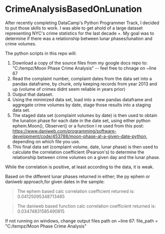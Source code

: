 # CrimeAnalysisBasedOnLunation

After recently completing DataCamp's Python Programmer Track, I decided to put those skills to work. I was able to get ahold of a large dataset representing NYC's crime statistics for the last decade +. My goal was to determine if there was a relationship between lunar phases/lunation and crime volumes.

The python scripts in this repo will:

1. Download a copy of the source files from my google docs repo to:
"C:/tempz/Moon Phase Crime Analysis" -- feel free to chnage on ~line 67
2. Read the complaint number, complaint dates from the data set into a pandas dataframe, by chunk, only keeping records from year 2013 and up (volume of crimes didnt seem reliable in years prior)
3. Output that dataset.
4. Using the minimized data set, load into a new pandas dataframe and aggregate crime volumes by date, stage those results into a staging data set.
5. The staged data set (complaint volumes by date) is then used to obtain the lunation phase for each date in the date set, using either python ephem.Moon(), Observer() or a function I re used from this post: https://www.daniweb.com/programming/software-development/code/453788/moon-phase-at-a-given-date-python, depending on which file you use.
6. This final data set (complaint volume, date, lunar phase) is then used to calculate the correlation coefficient (Pearson's) to determine the relationship between crime volumes on a given day and the lunar phase.

While the correlation is positive, at least according to the data, it is weak.

Based on the different lunar phases returned in either; the py ephem or daniweb approach,for given dates in the sample:
>The ephem based calc correlation coefficient returned is: 0.04125095348713485

>The daniweb based function calc correlation coefficient returned is: 0.03474831585490815

If not running on windows, change output files path on ~line 67: file_path = "C:/tempz/Moon Phase Crime Analysis"



